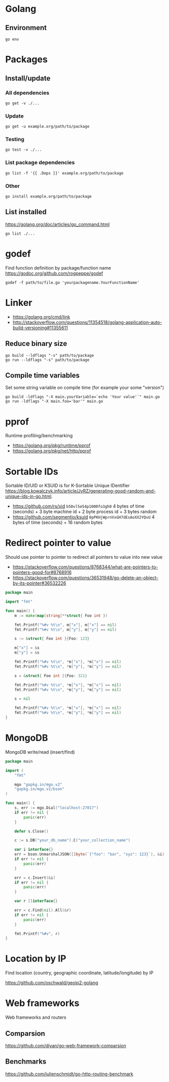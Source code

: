 # Golang

## Environment

    go env

# Packages

## Install/update

### All dependencies

    go get -v ./...

### Update

    go get -u example.org/path/to/package

### Testing

    go test -v ./...

### List package dependencies

    go list -f '{{ .Deps }}' example.org/path/to/package

### Other

    go install example.org/path/to/package

## List installed

<https://golang.org/doc/articles/go_command.html>

    go list ./...

# godef

Find function definition by package/function name
<https://godoc.org/github.com/rogpeppe/godef>

    godef -f path/to/file.go 'yourpackagename.YourFunctionName'

# Linker

* <https://golang.org/cmd/link>
* <http://stackoverflow.com/questions/11354518/golang-application-auto-build-versioning#11355611>

## Reduce binary size

    go build --ldflags "-s" path/to/package
    go run --ldflags "-s" path/to/package

## Compile time variables

Set some string variable on compile time (for example your some "version")

    go build -ldflags "-X main.yourVariable=`echo 'Your value'`" main.go
    go run -ldflags "-X main.foo='bar'" main.go

# pprof

Runtime profiling/benchmarking

* https://golang.org/pkg/runtime/pprof
* https://golang.org/pkg/net/http/pprof

# Sortable IDs

Sortable ID/UID or KSUID is for K-Sortable Unique IDentifier
<https://blog.kowalczyk.info/article/JyRZ/generating-good-random-and-unique-ids-in-go.html>.

* <https://github.com/rs/xid> `b50vl5e54p1000fo3gh0` 4 bytes of time (seconds) + 3 byte machine id + 2 byte process id + 3 bytes random
* <https://github.com/segmentio/ksuid> `0pPKHjWprnVxGH7dEsAoXX2YQvU` 4 bytes of time (seconds) + 16 random bytes

# Redirect pointer to value

Should use pointer to pointer to redirect all pointers to value into new value

* <https://stackoverflow.com/questions/8768344/what-are-pointers-to-pointers-good-for#8768916>
* <https://stackoverflow.com/questions/36531948/go-delete-an-object-by-its-pointer#36532226>

```go
package main

import "fmt"

func main() {
    m := make(map[string]**struct{ Foo int })

    fmt.Printf("%#v %t\n", m["x"], m["x"] == nil)
    fmt.Printf("%#v %t\n", m["y"], m["y"] == nil)

    s := &struct{ Foo int }{Foo: 123}

    m["x"] = &s
    m["y"] = &s

    fmt.Printf("%#v %t\n", *m["x"], *m["x"] == nil)
    fmt.Printf("%#v %t\n", *m["y"], *m["y"] == nil)

    s = &struct{ Foo int }{Foo: 321}

    fmt.Printf("%#v %t\n", *m["x"], *m["x"] == nil)
    fmt.Printf("%#v %t\n", *m["y"], *m["y"] == nil)

    s = nil

    fmt.Printf("%#v %t\n", *m["x"], *m["x"] == nil)
    fmt.Printf("%#v %t\n", *m["y"], *m["y"] == nil)
}
```

# MongoDB

MongoDB write/read (insert/find)

```go
package main

import (
    "fmt"

    mgo "gopkg.in/mgo.v2"
    "gopkg.in/mgo.v2/bson"
)

func main() {
    s, err := mgo.Dial("localhost:27017")
    if err != nil {
        panic(err)
    }

    defer s.Close()

    c := s.DB("your_db_name").C("your_collection_name")

    var i interface{}
    err = bson.UnmarshalJSON([]byte(`{"foo": "bar", "xyz": 123}`), &i)
    if err != nil {
        panic(err)
    }

    err = c.Insert(&i)
    if err != nil {
        panic(err)
    }

    var r []interface{}

    err = c.Find(nil).All(&r)
    if err != nil {
        panic(err)
    }

    fmt.Printf("%#v", r)
}
```

# Location by IP

Find location (country, geographic coordinate, latitude/longitude) by IP

<https://github.com/oschwald/geoip2-golang>

# Web frameworks

Web frameworks and routers

## Comparsion

<https://github.com/diyan/go-web-framework-comparsion>

## Benchmarks

<https://github.com/julienschmidt/go-http-routing-benchmark>
